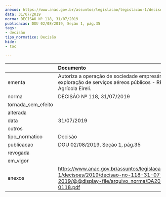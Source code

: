 ```yaml
---
anexos: https://www.anac.gov.br/assuntos/legislacao/legislacao-1/decisoes/2019/decisao-no-118-31-07-2019/@@display-file/arquivo_norma/DA2019-0118.pdf
data: 31/07/2019
norma: DECISÃO Nº 118, 31/07/2019
publicacao: DOU 02/08/2019, Seção 1, pág.35
tags:
- decisão
tipo_normatico: Decisão
hide: 
- toc 
 
---
```


|                    | Documento                                                                                                                                     |
|:-------------------|:----------------------------------------------------------------------------------------------------------------------------------------------|
| ementa             | Autoriza a operação de sociedade empresária para exploração de serviços aéreos públicos - RR Aviação Agrícola Eireli.                         |
| norma              | DECISÃO Nº 118, 31/07/2019                                                                                                                    |
| tornada_sem_efeito |                                                                                                                                               |
| alterada           |                                                                                                                                               |
| data               | 31/07/2019                                                                                                                                    |
| outros             |                                                                                                                                               |
| tipo_normatico     | Decisão                                                                                                                                       |
| publicacao         | DOU 02/08/2019, Seção 1, pág.35                                                                                                               |
| revogada           |                                                                                                                                               |
| em_vigor           |                                                                                                                                               |
| anexos             | https://www.anac.gov.br/assuntos/legislacao/legislacao-1/decisoes/2019/decisao-no-118-31-07-2019/@@display-file/arquivo_norma/DA2019-0118.pdf |